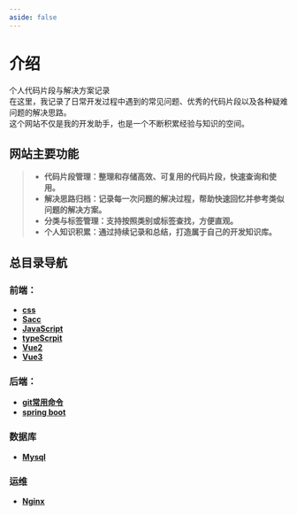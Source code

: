 ```yaml
---
aside: false
---
```


#  介绍
<p>
个人代码片段与解决方案记录
<br/>
在这里，我记录了日常开发过程中遇到的常见问题、优秀的代码片段以及各种疑难问题的解决思路。
<br/>
这个网站不仅是我的开发助手，也是一个不断积累经验与知识的空间。
</p>

## 网站主要功能
>- **代码片段管理：整理和存储高效、可复用的代码片段，快速查询和使用。**
>- **解决思路归档：记录每一次问题的解决过程，帮助快速回忆并参考类似问题的解决方案。**
>- **分类与标签管理：支持按照类别或标签查找，方便直观。**
>- **个人知识积累：通过持续记录和总结，打造属于自己的开发知识库。**


## 总目录导航

### 前端：
- **[css](/code/forward/forwrdOverview.md "超链接title")**
- **[Sacc](/code/back/Overview.md "超链接title")**
- **[JavaScript](/code/back/Overview.md "超链接title")**
- **[typeScrpit](/code/back/Overview.md "超链接title")**
- **[Vue2](/code/back/Overview.md "超链接title")**
- **[Vue3](/code/back/Overview.md "超链接title")**

### 后端：
- **[git常用命令](/code/back/Overview.md "超链接title")**
- **[spring boot](/code/back/Overview.md "超链接title")**


### 数据库
- **[Mysql](/code/back/Overview.md "超链接title")**
### 运维
- **[Nginx](/code/back/Overview.md "超链接title")**